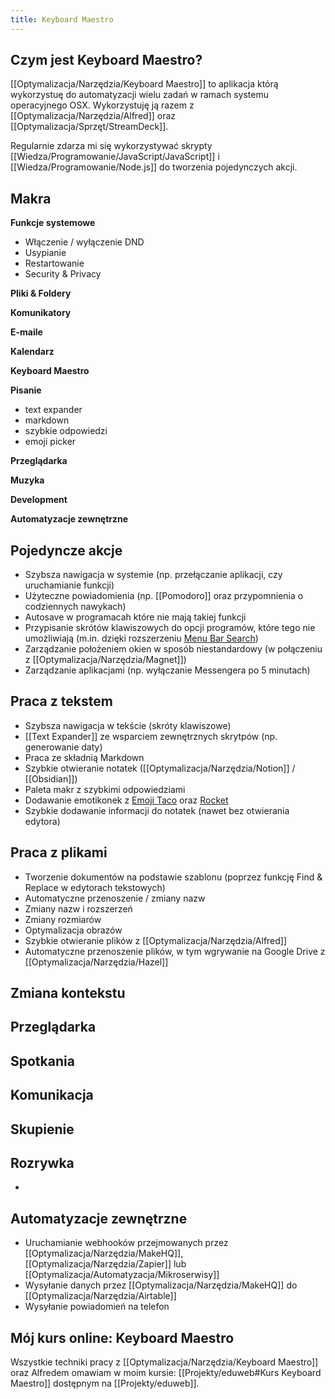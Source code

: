 ```yaml
---
title: Keyboard Maestro
---
```


## Czym jest Keyboard Maestro?
[[Optymalizacja/Narzędzia/Keyboard Maestro]] to aplikacja którą wykorzystuę do automatyzacji wielu zadań w ramach systemu operacyjnego OSX. Wykorzystuję ją razem z [[Optymalizacja/Narzędzia/Alfred]] oraz [[Optymalizacja/Sprzęt/StreamDeck]].

Regularnie zdarza mi się wykorzystywać skrypty [[Wiedza/Programowanie/JavaScript/JavaScript]] i [[Wiedza/Programowanie/Node.js]] do tworzenia pojedynczych akcji.

## Makra

**Funkcje systemowe**
- Włączenie / wyłączenie DND
- Usypianie
- Restartowanie
- Security & Privacy

**Pliki & Foldery**

**Komunikatory**

**E-maile**

**Kalendarz**

**Keyboard Maestro**

**Pisanie**
- text expander
- markdown
- szybkie odpowiedzi
- emoji picker

**Przeglądarka**

**Muzyka**

**Development**

**Automatyzacje zewnętrzne**

## Pojedyncze akcje
- Szybsza nawigacja w systemie (np. przełączanie aplikacji, czy uruchamianie funkcji)
- Użyteczne powiadomienia (np. [[Pomodoro]] oraz przypomnienia o codziennych nawykach)
- Autosave w programacah które nie mają takiej funkcji
- Przypisanie skrótów klawiszowych do opcji programów, które tego nie umożliwiają (m.in. dzięki rozszerzeniu [Menu Bar Search](https://github.com/BenziAhamed/Menu-Bar-Search))
- Zarządzanie położeniem okien w sposób niestandardowy (w połączeniu z [[Optymalizacja/Narzędzia/Magnet]])
- Zarządzanie aplikacjami (np. wyłączanie Messengera po 5 minutach)

## Praca z tekstem
- Szybsza nawigacja w tekście (skróty klawiszowe)
- [[Text Expander]] ze wsparciem zewnętrznych skrytpów (np. generowanie daty)
- Praca ze składnią Markdown
- Szybkie otwieranie notatek ([[Optymalizacja/Narzędzia/Notion]] / [[Obsidian]])
- Paleta makr z szybkimi odpowiedziami
- Dodawanie emotikonek z [Emoji Taco](https://www.packal.org/workflow/emoji-taco) oraz [Rocket](https://matthewpalmer.net/rocket/)
- Szybkie dodawanie informacji do notatek (nawet bez otwierania edytora)

## Praca z plikami
- Tworzenie dokumentów na podstawie szablonu (poprzez funkcję Find & Replace w edytorach tekstowych)
- Automatyczne przenoszenie / zmiany nazw
- Zmiany nazw i rozszerzeń
- Zmiany rozmiarów
- Optymalizacja obrazów
- Szybkie otwieranie plików z [[Optymalizacja/Narzędzia/Alfred]]
- Automatyczne przenoszenie plików, w tym wgrywanie na Google Drive z [[Optymalizacja/Narzędzia/Hazel]]

## Zmiana kontekstu

## Przeglądarka

## Spotkania

## Komunikacja

## Skupienie

## Rozrywka
- 

## Automatyzacje zewnętrzne
- Uruchamianie webhooków przejmowanych przez [[Optymalizacja/Narzędzia/MakeHQ]], [[Optymalizacja/Narzędzia/Zapier]] lub [[Optymalizacja/Automatyzacja/Mikroserwisy]]
- Wysyłanie danych przez [[Optymalizacja/Narzędzia/MakeHQ]] do [[Optymalizacja/Narzędzia/Airtable]]
- Wysyłanie powiadomień na telefon

## Mój kurs online: Keyboard Maestro
Wszystkie techniki pracy z [[Optymalizacja/Narzędzia/Keyboard Maestro]] oraz Alfredem omawiam w moim kursie: [[Projekty/eduweb#Kurs Keyboard Maestro]] dostępnym na [[Projekty/eduweb]].